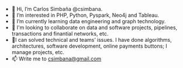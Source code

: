 - 👋 Hi, I’m Carlos Simbaña @csimbana. 
- 👀 I’m interested in PHP, Python, Pyspark, Neo4j and Tableau.
- 🌱 I’m currently learning data engineering and graph technology.
- 💞️ I'm looking to collaborate on data and software projects, pipelines, transactions and finantial networks, etc. 
- 🌱I can solved technical and teams’ issues. I have done algorithms, architectures, software development, online payments buttons; I manage projects, etc.
- 📫 Write me to csimbana@gmail.com
